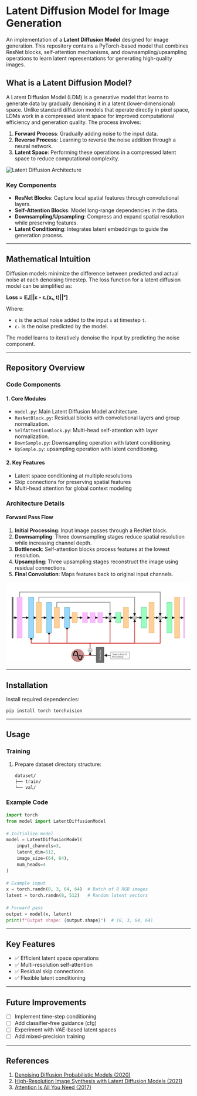 # Latent Diffusion Model for Image Generation

An implementation of a **Latent Diffusion Model** designed for image generation. This repository contains a PyTorch-based model that combines ResNet blocks, self-attention mechanisms, and downsampling/upsampling operations to learn latent representations for generating high-quality images.

## What is a Latent Diffusion Model?

A Latent Diffusion Model (LDM) is a generative model that learns to generate data by gradually denoising it in a latent (lower-dimensional) space. Unlike standard diffusion models that operate directly in pixel space, LDMs work in a compressed latent space for improved computational efficiency and generation quality. The process involves:

1. **Forward Process**: Gradually adding noise to the input data.
2. **Reverse Process**: Learning to reverse the noise addition through a neural network.
3. **Latent Space**: Performing these operations in a compressed latent space to reduce computational complexity.

![Latent Diffusion Architecture](latent_diffusion_architecture.png)  

### Key Components
- **ResNet Blocks**: Capture local spatial features through convolutional layers.
- **Self-Attention Blocks**: Model long-range dependencies in the data.
- **Downsampling/Upsampling**: Compress and expand spatial resolution while preserving features.
- **Latent Conditioning**: Integrates latent embeddings to guide the generation process.

---

## Mathematical Intuition

Diffusion models minimize the difference between predicted and actual noise at each denoising timestep. The loss function for a latent diffusion model can be simplified as:

**Loss = 𝔼ₜ[||ε - εₜ(xₜ, t)||²]**

Where:
- `ε` is the actual noise added to the input `x` at timestep `t`.
- `εₜ` is the noise predicted by the model.

The model learns to iteratively denoise the input by predicting the noise component.

---

## Repository Overview

### Code Components

#### 1. **Core Modules**
- `model.py`: Main Latent Diffusion Model architecture.
- `ResNetBlock.py`: Residual blocks with convolutional layers and group normalization.
- `SelfAttentionBlock.py`: Multi-head self-attention with layer normalization.
- `DownSample.py`: Downsampling operation with latent conditioning.
- `UpSample.py`: upsampling operation with latent conditioning.

#### 2. **Key Features**
- Latent space conditioning at multiple resolutions
- Skip connections for preserving spatial features
- Multi-head attention for global context modeling

### Architecture Details

#### Forward Pass Flow
1. **Initial Processing**: Input image passes through a ResNet block.
2. **Downsampling**: Three downsampling stages reduce spatial resolution while increasing channel depth.
3. **Bottleneck**: Self-attention blocks process features at the lowest resolution.
4. **Upsampling**: Three upsampling stages reconstruct the image using residual connections.
5. **Final Convolution**: Maps features back to original input channels.

![Model Architecture](diffusion_architecture.jpeg)  

---

## Installation

Install required dependencies:
```bash
pip install torch torchvision
```

---

## Usage

### Training
1. Prepare dataset directory structure:
   ```
   dataset/
   ├── train/
   └── val/
   ```

### Example Code
```python
import torch
from model import LatentDiffusionModel

# Initialize model
model = LatentDiffusionModel(
    input_channels=3,
    latent_dim=512,
    image_size=(64, 64),
    num_heads=4
)

# Example input
x = torch.randn(8, 3, 64, 64)  # Batch of 8 RGB images
latent = torch.randn(8, 512)   # Random latent vectors

# Forward pass
output = model(x, latent)
print(f"Output shape: {output.shape}")  # (8, 3, 64, 64)
```

---

## Key Features
- ✅ Efficient latent space operations
- ✅ Multi-resolution self-attention
- ✅ Residual skip connections
- ✅ Flexible latent conditioning
---

## Future Improvements
- [ ] Implement time-step conditioning
- [ ] Add classifier-free guidance (cfg)
- [ ] Experiment with VAE-based latent spaces
- [ ] Add mixed-precision training
---

## References
1. [Denoising Diffusion Probabilistic Models (2020)](https://arxiv.org/abs/2006.11239)
2. [High-Resolution Image Synthesis with Latent Diffusion Models (2021)](https://arxiv.org/abs/2112.10752)
3. [Attention Is All You Need (2017)](https://arxiv.org/abs/1706.03762)
